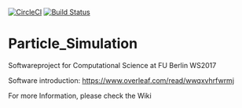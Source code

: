 [![CircleCI](https://circleci.com/gh/BioFreak95/Particle_Simulation/tree/master.svg?style=svg)](https://circleci.com/gh/BioFreak95/Particle_Simulation/tree/master)
[![Build Status](https://travis-ci.org/BioFreak95/Particle_Simulation.svg?branch=master)](https://travis-ci.org/BioFreak95/Particle_Simulation)


# Particle_Simulation
Softwareproject for Computational Science at FU Berlin WS2017

Software introduction: https://www.overleaf.com/read/wwqxvhrfwrmj

For more Information, please check the Wiki

